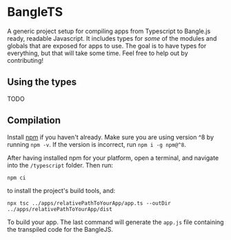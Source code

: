 # BangleTS

A generic project setup for compiling apps from Typescript to Bangle.js ready, readable Javascript.
It includes types for _some_ of the modules and globals that are exposed for apps to use.
The goal is to have types for everything, but that will take some time. Feel free to help out by contributing!

## Using the types

TODO

## Compilation

Install [npm](https://www.npmjs.com/get-npm) if you haven't already.
Make sure you are using version ^8 by running `npm -v`. If the version is incorrect, run `npm i -g npm@^8`.

After having installed npm for your platform, open a terminal, and navigate into the `/typescript` folder. Then run:

```
npm ci
```

to install the project's build tools, and:

```
npx tsc ../apps/relativePathToYourApp/app.ts --outDir ../apps/relativePathToYourApp/dist
```

To build your app. The last command will generate the `app.js` file containing the transpiled code for the BangleJS.
